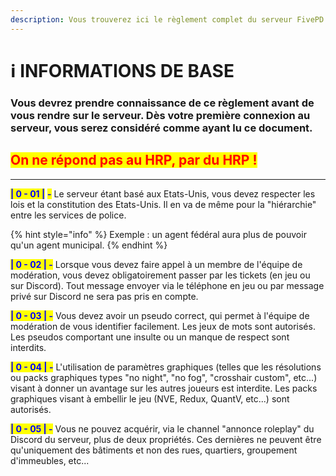 ```yaml
---
description: Vous trouverez ici le règlement complet du serveur FivePD.
---
```


# ℹ INFORMATIONS DE BASE

### Vous devrez prendre connaissance de ce règlement avant de vous rendre sur le serveur. Dès votre première connexion au serveur, vous serez considéré comme ayant lu ce document.

## <mark style="color:red;">On ne répond pas au HRP, par du HRP !</mark>

***

<mark style="color:blue;">**| 0 - 01 |**</mark> <mark style="color:blue;">**-**</mark> Le serveur étant basé aux Etats-Unis, vous devez respecter les lois et la constitution des Etats-Unis. Il en va de même pour la "hiérarchie" entre les services de police.

{% hint style="info" %}
Exemple : un agent fédéral aura plus de pouvoir qu'un agent municipal.
{% endhint %}

<mark style="color:blue;">**| 0 - 02 | -**</mark> Lorsque vous devez faire appel à un membre de l'équipe de modération, vous devez obligatoirement passer par les tickets (en jeu ou sur Discord). Tout message envoyer via le téléphone en jeu ou par message privé sur Discord ne sera pas pris en compte.

<mark style="color:blue;">**| 0 - 03 | -**</mark> Vous devez avoir un pseudo correct, qui permet à l'équipe de modération de vous identifier facilement. Les jeux de mots sont autorisés. Les pseudos comportant une insulte ou un manque de respect sont interdits.

<mark style="color:blue;">**| 0 - 04 | -**</mark> L'utilisation de paramètres graphiques (telles que les résolutions ou packs graphiques types "no night", "no fog", "crosshair custom", etc...) visant à donner un avantage sur les autres joueurs est interdite. Les packs graphiques visant à embellir le jeu (NVE, Redux, QuantV, etc...) sont autorisés.

<mark style="color:blue;">**| 0 - 05 | -**</mark> Vous ne pouvez acquérir, via le channel "annonce roleplay" du Discord du serveur, plus de deux propriétés. Ces dernières ne peuvent être qu'uniquement des bâtiments et non des rues, quartiers, groupement d'immeubles, etc...
